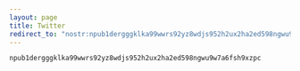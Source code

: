 ```yaml
---
layout: page
title: Twitter
redirect_to: "nostr:npub1dergggklka99wwrs92yz8wdjs952h2ux2ha2ed598ngwu9w7a6fsh9xzpc"
---
```


`npub1dergggklka99wwrs92yz8wdjs952h2ux2ha2ed598ngwu9w7a6fsh9xzpc`

